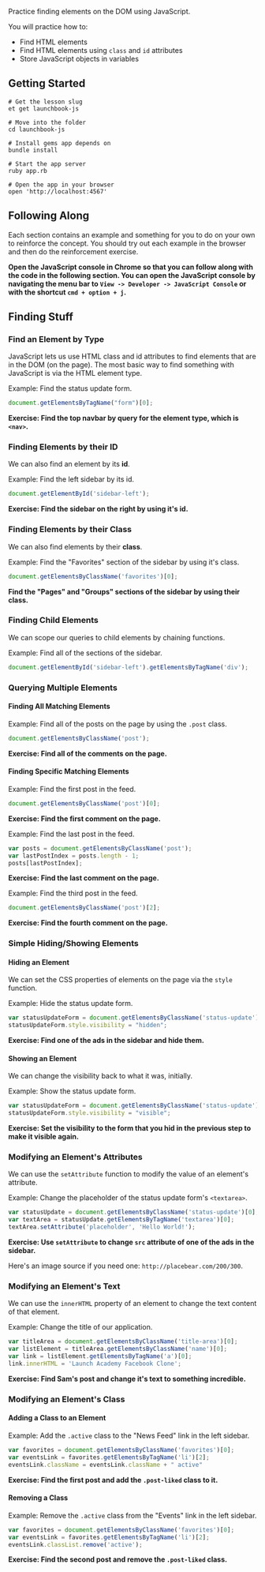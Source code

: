 Practice finding elements on the DOM using JavaScript.

You will practice how to:

- Find HTML elements
- Find HTML elements using `class` and `id` attributes
- Store JavaScript objects in variables

## Getting Started

```no-highlight
# Get the lesson slug
et get launchbook-js

# Move into the folder
cd launchbook-js

# Install gems app depends on
bundle install

# Start the app server
ruby app.rb

# Open the app in your browser
open 'http://localhost:4567'
```

## Following Along

Each section contains an example and something for you to do on your own to
reinforce the concept. You should try out each example in the browser and then
do the reinforcement exercise.

**Open the JavaScript console in Chrome so that you can follow along with the
code in the following section. You can open the JavaScript console
by navigating the menu bar to `View -> Developer -> JavaScript Console` or with
the shortcut `cmd + option + j`.**

## Finding Stuff

### Find an Element by Type

JavaScript lets us use HTML class and id attributes to find elements that are in the DOM (on the page). The most basic way to find something with JavaScript is via the HTML element type.

Example: Find the status update form.

```javascript
document.getElementsByTagName("form")[0];
```

**Exercise: Find the top navbar by query for the element type, which is `<nav>`.**

### Finding Elements by their ID

We can also find an element by its **id**.

Example: Find the left sidebar by its id.

```javascript
document.getElementById('sidebar-left');
```

**Exercise: Find the sidebar on the right by using it's id.**

### Finding Elements by their Class

We can also find elements by their **class**.

Example: Find the "Favorites" section of the sidebar by using it's class.

```javascript
document.getElementsByClassName('favorites')[0];
```

**Find the "Pages" and "Groups" sections of the sidebar by using their class.**

### Finding Child Elements

We can scope our queries to child elements by chaining functions.

Example: Find all of the sections of the sidebar.

```javascript
document.getElementById('sidebar-left').getElementsByTagName('div');
```

### Querying Multiple Elements

#### Finding All Matching Elements

Example: Find all of the posts on the page by using the `.post` class.

```javascript
document.getElementsByClassName('post');
```

**Exercise: Find all of the comments on the page.**

#### Finding Specific Matching Elements

Example: Find the first post in the feed.

```javascript
document.getElementsByClassName('post')[0];
```

**Exercise: Find the first comment on the page.**

Example: Find the last post in the feed.

```javascript
var posts = document.getElementsByClassName('post');
var lastPostIndex = posts.length - 1;
posts[lastPostIndex];
```

**Exercise: Find the last comment on the page.**

Example: Find the third post in the feed.

```javascript
document.getElementsByClassName('post')[2];
```

**Exercise: Find the fourth comment on the page.**

### Simple Hiding/Showing Elements

#### Hiding an Element

We can set the CSS properties of elements on the page via the `style` function.

Example: Hide the status update form.

```javascript
var statusUpdateForm = document.getElementsByClassName('status-update')[0];
statusUpdateForm.style.visibility = "hidden";
```

**Exercise: Find one of the ads in the sidebar and hide them.**

#### Showing an Element

We can change the visibility back to what it was, initially.

Example: Show the status update form.

```javascript
var statusUpdateForm = document.getElementsByClassName('status-update')[0];
statusUpdateForm.style.visibility = "visible";
```

**Exercise: Set the visibility to the form that you hid in the previous step to make it visible again.**

### Modifying an Element's Attributes

We can use the `setAttribute` function to modify the value of an element's attribute.

Example: Change the placeholder of the status update form's `<textarea>`.

```javascript
var statusUpdate = document.getElementsByClassName('status-update')[0];
var textArea = statusUpdate.getElementsByTagName('textarea')[0];
textArea.setAttribute('placeholder', 'Hello World!');
```

**Exercise: Use `setAttribute` to change `src` attribute of one of the ads in the sidebar.**

Here's an image source if you need one: `http://placebear.com/200/300`.

### Modifying an Element's Text

We can use the `innerHTML` property of an element to change the text content of that element.

Example: Change the title of our application.

```javascript
var titleArea = document.getElementsByClassName('title-area')[0];
var listElement = titleArea.getElementsByClassName('name')[0];
var link = listElement.getElementsByTagName('a')[0];
link.innerHTML = 'Launch Academy Facebook Clone';
```

**Exercise: Find Sam's post and change it's text to something incredible.**

### Modifying an Element's Class

#### Adding a Class to an Element

Example: Add the `.active` class to the "News Feed" link in the left sidebar.

```javascript
var favorites = document.getElementsByClassName('favorites')[0];
var eventsLink = favorites.getElementsByTagName('li')[2];
eventsLink.className = eventsLink.className + " active"
```

**Exercise: Find the first post and add the `.post-liked` class to it.**

#### Removing a Class

Example: Remove the `.active` class from the "Events" link in the left
sidebar.

```javascript
var favorites = document.getElementsByClassName('favorites')[0];
var eventsLink = favorites.getElementsByTagName('li')[2];
eventsLink.classList.remove('active');
```

**Exercise: Find the second post and remove the `.post-liked` class.**
